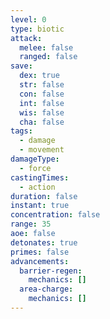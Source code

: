 ```yaml
---
level: 0
type: biotic
attack:
  melee: false
  ranged: false
save:
  dex: true
  str: false
  con: false
  int: false
  wis: false
  cha: false
tags:
  - damage
  - movement
damageType:
  - force
castingTimes:
  - action
duration: false
instant: true
concentration: false
range: 35
aoe: false
detonates: true
primes: false
advancements:
  barrier-regen:
    mechanics: []
  area-charge:
    mechanics: []
---
```

